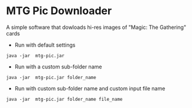 # MTG Pic Downloader

A simple software that dowloads hi-res images of "Magic: The Gathering" cards

  * Run with default settings
```
java -jar  mtg-pic.jar
```
  * Run with a custom sub-folder name
```
java -jar  mtg-pic.jar folder_name
```
  * Run with custom sub-folder name and custom input file name
```
java -jar  mtg-pic.jar folder_name file_name
```
